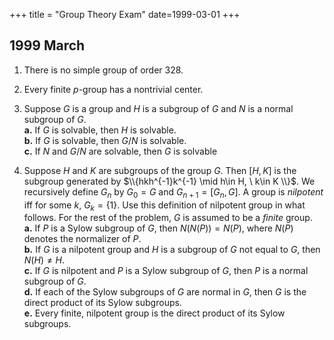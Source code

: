 +++
title = "Group Theory Exam"
date=1999-03-01
+++

## 1999 March

1. There is no simple group of order 328.

2. Every finite $p$-group has a nontrivial center.

3. Suppose $G$ is a group and $H$ is a subgroup of $G$ and $N$ is a normal subgroup of $G$.\
   **a.**  If $G$ is solvable, then $H$ is solvable.\
   **b.**  If $G$ is solvable, then $G/N$ is solvable.\
   **c.**  If $N$ and $G/N$ are solvable, then $G$ is solvable

4. Suppose $H$ and $K$ are subgroups of the group $G$. Then $[H, K]$ is the subgroup generated by $\\{hkh^{-1}k^{-1} \mid h\in H, \ k\in K \\}$. We recursively define $G_n$ by $G_0 = G$ and $G_{n+1} = [G_n, G]$. A group is *nilpotent* iff for some $k$, $G_k = \{1\}$. Use this definition of nilpotent group in what follows. For the rest of the problem, $G$ is assumed to be a *finite* group.\
   **a.**  If $P$ is a Sylow subgroup of $G$, then $N(N(P)) = N(P)$, where $N(P)$ denotes the normalizer of $P$.\
   **b.**  If $G$ is a nilpotent group and $H$ is a subgroup of $G$ not equal to $G$, then $N(H) \neq H$.\
   **c.**  If $G$ is nilpotent and $P$ is a Sylow subgroup of $G$, then $P$ is a normal subgroup of $G$.\
   **d.**  If each of the Sylow subgroups of $G$ are normal in $G$, then $G$ is the direct product of its Sylow subgroups.\
   **e.**  Every finite, nilpotent group is the direct product of its Sylow subgroups.

